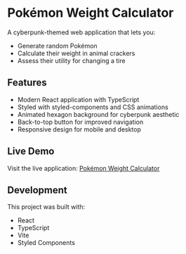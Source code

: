 # Pokémon Weight Calculator

A cyberpunk-themed web application that lets you:

- Generate random Pokémon
- Calculate their weight in animal crackers
- Assess their utility for changing a tire

## Features

- Modern React application with TypeScript
- Styled with styled-components and CSS animations
- Animated hexagon background for cyberpunk aesthetic
- Back-to-top button for improved navigation
- Responsive design for mobile and desktop

## Live Demo

Visit the live application: [Pokémon Weight Calculator](https://veightor.github.io/pokemon-weight-calculator/)

## Development

This project was built with:
- React
- TypeScript
- Vite
- Styled Components